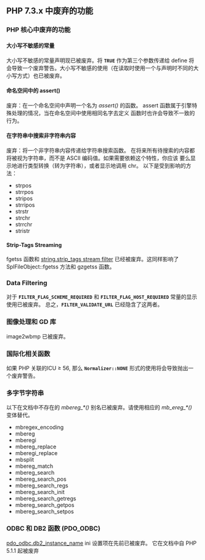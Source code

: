 PHP 7.3.x 中废弃的功能
----------------------

### PHP 核心中废弃的功能

#### 大小写不敏感的常量

大小写不敏感的常量声明现已被废弃。将 **`TRUE`** 作为第三个参数传递给
<span class="function">define</span>
将会导致一个废弃警告。大小写不敏感的使用（在读取时使用一个与声明时不同的大小写方式）也已被废弃。

#### 命名空间中的 assert()

废弃：在一个命名空间中声明一个名为 *assert()* 的函数。 <span
class="function">assert</span>
函数属于引擎特殊处理的情况，当在命名空间中使用相同名字去定义
函数时也许会导致不一致的行为。

#### 在字符串中搜索非字符串内容

废弃：将一个非字符串内容传递给字符串搜索函数。
在将来所有待搜索的内容都将被视为字符串，而不是 ASCII
编码值。如果需要依赖这个特性，你应该
要么显示地进行类型转换（转为字符串），或者显示地调用 <span
class="function">chr</span>。 以下是受到影响的方法：

-   <span class="simpara"><span class="function">strpos</span></span>
-   <span class="simpara"><span class="function">strrpos</span></span>
-   <span class="simpara"><span class="function">stripos</span></span>
-   <span class="simpara"><span class="function">strripos</span></span>
-   <span class="simpara"><span class="function">strstr</span></span>
-   <span class="simpara"><span class="function">strchr</span></span>
-   <span class="simpara"><span class="function">strrchr</span></span>
-   <span class="simpara"><span class="function">stristr</span></span>

#### Strip-Tags Streaming

<span class="function">fgetss</span> 函数和
<a href="/filters/string.html" class="link">string.strip_tags stream filter</a>
已经被废弃。这同样影响了 <span
class="methodname">SplFileObject::fgetss</span> 方法和 <span
class="function">gzgetss</span> 函数。

### Data Filtering

对于 **`FILTER_FLAG_SCHEME_REQUIRED`** 和
**`FILTER_FLAG_HOST_REQUIRED`** 常量的显示使用已被废弃。
总之，**`FILTER_VALIDATE_URL`** 已经隐含了这两者。

### 图像处理和 GD 库

<span class="function">image2wbmp</span> 已被废弃。

### 国际化相关函数

如果 PHP 关联的ICU ≥ 56, 那么 **`Normalizer::NONE`**
形式的使用将会导致抛出一个废弃警告。

### 多字节字符串

以下在文档中不存在的 *mbereg\_\*()* 别名已被废弃。请使用相应的
*mb\_ereg\_\*()* 变体替代。

-   <span class="simpara"><span
    class="function">mbregex\_encoding</span></span>
-   <span class="simpara"><span class="function">mbereg</span></span>
-   <span class="simpara"><span class="function">mberegi</span></span>
-   <span class="simpara"><span
    class="function">mbereg\_replace</span></span>
-   <span class="simpara"><span
    class="function">mberegi\_replace</span></span>
-   <span class="simpara"><span class="function">mbsplit</span></span>
-   <span class="simpara"><span
    class="function">mbereg\_match</span></span>
-   <span class="simpara"><span
    class="function">mbereg\_search</span></span>
-   <span class="simpara"><span
    class="function">mbereg\_search\_pos</span></span>
-   <span class="simpara"><span
    class="function">mbereg\_search\_regs</span></span>
-   <span class="simpara"><span
    class="function">mbereg\_search\_init</span></span>
-   <span class="simpara"><span
    class="function">mbereg\_search\_getregs</span></span>
-   <span class="simpara"><span
    class="function">mbereg\_search\_getpos</span></span>
-   <span class="simpara"><span
    class="function">mbereg\_search\_setpos</span></span>

### ODBC 和 DB2 函数 (PDO\_ODBC)

<a href="/book/pdo.html#" class="link">pdo_odbc.db2_instance_name</a>
ini 设置项在先前已被废弃。 它在文档中自 PHP 5.1.1 起被废弃

